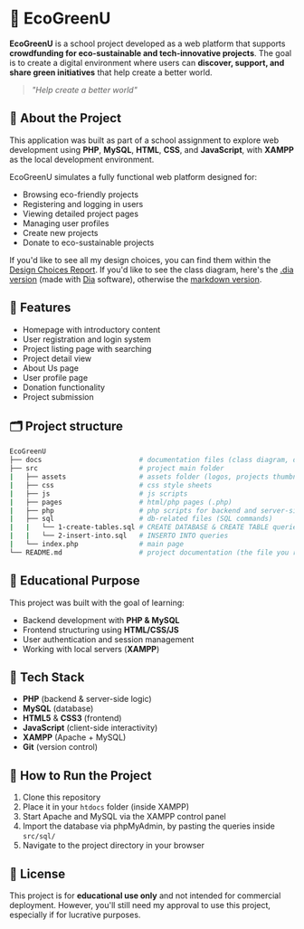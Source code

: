 # 🌱 EcoGreenU
**EcoGreenU** is a school project developed as a web platform that supports **crowdfunding for eco-sustainable and tech-innovative projects**. The goal is to create a digital environment where users can **discover, support, and share green initiatives** that help create a better world.

> _"Help create a better world"_


## 📘 About the Project
This application was built as part of a school assignment to explore web development using **PHP**, **MySQL**, **HTML**, **CSS**, and **JavaScript**, with **XAMPP** as the local development environment.

EcoGreenU simulates a fully functional web platform designed for:
- Browsing eco-friendly projects
- Registering and logging in users
- Viewing detailed project pages
- Managing user profiles
- Create new projects
- Donate to eco-sustainable projects

If you'd like to see all my design choices, you can find them within the [Design Choices Report](docs/design-choises-report.md).
If you'd like to see the class diagram, here's the [.dia version](docs/class-diagram.dia) (made with [Dia](http://dia-installer.de/) software), otherwise the [markdown version](docs/class-diagram.md).


## 🔧 Features
- Homepage with introductory content
- User registration and login system
- Project listing page with searching
- Project detail view
- About Us page
- User profile page
- Donation functionality
- Project submission


## 🗂️ Project structure
```bash
EcoGreenU
├── docs                        # documentation files (class diagram, design choises report, etc.)
├── src                         # project main folder
|   ├── assets                  # assets folder (logos, projects thumbnail, etc.)
|   ├── css                     # css style sheets
|   ├── js                      # js scripts
|   ├── pages                   # html/php pages (.php)
|   ├── php                     # php scripts for backend and server-side logic
|   ├── sql                     # db-related files (SQL commands)
|   |   └── 1-create-tables.sql # CREATE DATABASE & CREATE TABLE queries
|   |   └── 2-insert-into.sql   # INSERTO INTO queries
|   └── index.php               # main page
└── README.md                   # project documentation (the file you reading right now)
```


## 🧠 Educational Purpose
This project was built with the goal of learning:
- Backend development with **PHP & MySQL**
- Frontend structuring using **HTML/CSS/JS**
- User authentication and session management
- Working with local servers (**XAMPP**)


## 🧩 Tech Stack
- **PHP** (backend & server-side logic)
- **MySQL** (database)
- **HTML5** & **CSS3** (frontend)
- **JavaScript** (client-side interactivity)
- **XAMPP** (Apache + MySQL)
- **Git** (version control)


## 🚀 How to Run the Project
1. Clone this repository
2. Place it in your `htdocs` folder (inside XAMPP)
3. Start Apache and MySQL via the XAMPP control panel
4. Import the database via phpMyAdmin, by pasting the queries inside `src/sql/`
5. Navigate to the project directory in your browser


## 📃 License
This project is for **educational use only** and not intended for commercial deployment. However, you'll still need my approval to use this project, especially if for lucrative purposes.